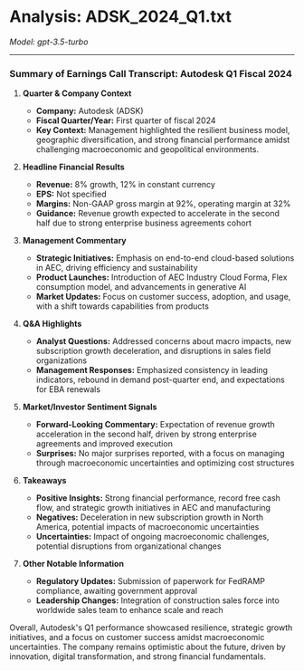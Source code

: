 # Analysis: ADSK_2024_Q1.txt

*Model: gpt-3.5-turbo*

---

### Summary of Earnings Call Transcript: Autodesk Q1 Fiscal 2024

1. **Quarter & Company Context**
   - **Company:** Autodesk (ADSK)
   - **Fiscal Quarter/Year:** First quarter of fiscal 2024
   - **Key Context:** Management highlighted the resilient business model, geographic diversification, and strong financial performance amidst challenging macroeconomic and geopolitical environments.

2. **Headline Financial Results**
   - **Revenue:** 8% growth, 12% in constant currency
   - **EPS:** Not specified
   - **Margins:** Non-GAAP gross margin at 92%, operating margin at 32%
   - **Guidance:** Revenue growth expected to accelerate in the second half due to strong enterprise business agreements cohort

3. **Management Commentary**
   - **Strategic Initiatives:** Emphasis on end-to-end cloud-based solutions in AEC, driving efficiency and sustainability
   - **Product Launches:** Introduction of AEC Industry Cloud Forma, Flex consumption model, and advancements in generative AI
   - **Market Updates:** Focus on customer success, adoption, and usage, with a shift towards capabilities from products

4. **Q&A Highlights**
   - **Analyst Questions:** Addressed concerns about macro impacts, new subscription growth deceleration, and disruptions in sales field organizations
   - **Management Responses:** Emphasized consistency in leading indicators, rebound in demand post-quarter end, and expectations for EBA renewals

5. **Market/Investor Sentiment Signals**
   - **Forward-Looking Commentary:** Expectation of revenue growth acceleration in the second half, driven by strong enterprise agreements and improved execution
   - **Surprises:** No major surprises reported, with a focus on managing through macroeconomic uncertainties and optimizing cost structures

6. **Takeaways**
   - **Positive Insights:** Strong financial performance, record free cash flow, and strategic growth initiatives in AEC and manufacturing
   - **Negatives:** Deceleration in new subscription growth in North America, potential impacts of macroeconomic uncertainties
   - **Uncertainties:** Impact of ongoing macroeconomic challenges, potential disruptions from organizational changes

7. **Other Notable Information**
   - **Regulatory Updates:** Submission of paperwork for FedRAMP compliance, awaiting government approval
   - **Leadership Changes:** Integration of construction sales force into worldwide sales team to enhance scale and reach

Overall, Autodesk's Q1 performance showcased resilience, strategic growth initiatives, and a focus on customer success amidst macroeconomic uncertainties. The company remains optimistic about the future, driven by innovation, digital transformation, and strong financial fundamentals.